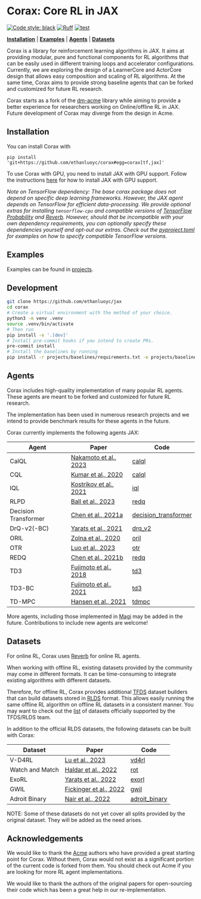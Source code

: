 # Corax: Core RL in JAX
[![Code style: black](https://img.shields.io/badge/code%20style-black-000000.svg)](https://github.com/psf/black)
[![Ruff](https://img.shields.io/endpoint?url=https://raw.githubusercontent.com/astral-sh/ruff/main/assets/badge/v2.json)](https://github.com/astral-sh/ruff)
[![test](https://github.com/ethanluoyc/corax/actions/workflows/test.yml/badge.svg)](https://github.com/ethanluoyc/corax/actions/workflows/test.yml)

**[Installation](#installation)** |
**[Examples](#examples)** |
**[Agents](#agents)** |
**[Datasets](#datasets)**

Corax is a library for reinforcement learning algorithms in JAX. It aims at providing
modular, pure and functional components for RL algorithms that can be easily used in
different training loops and accelerator configurations. Currently, we are exploring the
design of a LearnerCore and ActorCore design that allows easy composition and scaling of
RL algorithms. At the same time, Corax aims to provide strong baseline agents that can
be forked and customized for future RL research.

Corax starts as a fork of the
[dm-acme](https://github.com/google-deepmind/acme/tree/master) library while aiming to
provide a better experience for researchers working on Online/offline RL in JAX. Future
development of Corax may diverge from the design in Acme.

## Installation
You can install Corax with
```
pip install 'git+https://github.com/ethanluoyc/corax#egg=corax[tf,jax]'
```

To use Corax with GPU, you need to install JAX with GPU support. Follow the instructions
[here](https://jax.readthedocs.io/en/latest/installation.html) for how to install JAX
with GPU support.

*Note on TensorFlow dependency: The base corax package does not depend on specific deep
learning frameworks. However, the JAX agent depends on TensorFlow for efficient
data-processing. We provide optional extras for installing `tensorflow-cpu` and
compatible versions of [TensorFlow
Probability](https://github.com/tensorflow/probability) and
[Reverb](https://github.com/google-deepmind/reverb/tree/master). However, should that be
incompatible with your own dependency requirements, you can optionally specify these
dependencies yourself and opt-out our extras. Check out the
[pyproject.toml](./pyproject.toml) for examples on how to specify compatible TensorFlow
versions.*

## Examples
Examples can be found in [projects](projects/).

## Development

```bash
git clone https://github.com/ethanluoyc/jax
cd corax
# Create a virtual environment with the method of your choice.
python3 -m venv .venv
source .venv/bin/activate
# Then run
pip install -e '.[dev]'
# Install pre-commit hooks if you intend to create PRs.
pre-commit install
# Install the baselines by running
pip install -r projects/baselines/requirements.txt -e projects/baselines
```

## Agents
Corax includes high-quality implementation of many popular RL agents. These agents are
meant to be forked and customized for future RL research.

The implementation has been used in numerous research projects and we intend to provide
benchmark results for these agents in the future.

Corax currently implements the following agents JAX:

| Agent                | Paper                    | Code                                                           |
|----------------------|--------------------------|----------------------------------------------------------------|
| CalQL                | [Nakamoto et al., 2023]  | [calql](corax/agents/jax/calql/)                               |
| CQL                  | [Kumar et al., 2020]     | [calql](corax/agents/jax/calql/)                               |
| IQL                  | [Kostrikov et al., 2021] | [iql](corax/agents/jax/iql/)                                   |
| RLPD                 | [Ball et al., 2023]      | [redq](corax/agents/jax/redq/)                                 |
| Decision Transformer | [Chen et al., 2021a]     | [decision_transformer](corax/agents/jax/decision_transformer/) |
| DrQ-v2(-BC)          | [Yarats et al., 2021]    | [drq_v2](corax/agents/jax/drq_v2/)                             |
| ORIL                 | [Zolna et al., 2020]     | [oril](corax/agents/jax/oril/)                                 |
| OTR                  | [Luo et al., 2023]       | [otr](corax/agents/jax/otr/)                                   |
| REDQ                 | [Chen et al., 2021b]     | [redq](corax/agents/jax/redq/)                                 |
| TD3                  | [Fujimoto et al., 2018]  | [td3](corax/agents/jax/td3/)                                   |
| TD3-BC               | [Fujimoto et al., 2021]  | [td3](corax/agents/jax/td3/)                                   |
| TD-MPC               | [Hansen et al., 2021]    | [tdmpc](corax/agents/jax/tdmpc/)                               |

More agents, including those implemented in
[Magi](https://github.com/ethanluoyc/magi/tree/main/magi) may be added in the future.
Contributions to include new agents are welcome!

## Datasets
For online RL, Corax uses [Reverb](https://github.com/google-deepmind/reverb/) for online RL agents.

When working with offline RL, existing datasets provided by the community may come in
different formats. It can be time-consuming to integrate existing algorithms with
different datasets.

Therefore, for offline RL, Corax provides additional
[TFDS](https://github.com/tensorflow/datasets/tree/master) dataset builders that can
build datasets stored in [RLDS](https://github.com/google-research/rlds) format. This
allows easily running the same offline RL algorithm on offline RL datasets in a
consistent manner. You may want to check out the
[list](https://github.com/google-research/rlds/tree/main#available-datasets) of datasets
officially supported by the TFDS/RLDS team.

In addition to the official RLDS datasets, the following datasets can be built with
Corax:

| Dataset         | Paper                    | Code                                                |
|-----------------|--------------------------|-----------------------------------------------------|
| V-D4RL          | [Lu et al., 2023]        | [vd4rl](corax/datasets/tfds/vd4rl/)                 |
| Watch and Match | [Haldar et al., 2022]    | [rot](corax/datasets/tfds/rot/)                     |
| ExoRL           | [Yarats et al., 2022]    | [exorl](corax/datasets/tfds/exorl/)                 |
| GWIL            | [Fickinger et al., 2022] | [gwil](corax/datasets/tfds/gwil/)                   |
| Adroit Binary   | [Nair et al., 2022]      | [adroit_binary](corax/datasets/tfds/adroit_binary/) |

NOTE: Some of these datasets do not yet cover all splits provided by the original
dataset. They will be added as the need arises.

## Acknowledgements
We would like to thank the [Acme](https://github.com/google-deepmind/acme) authors who
have provided a great starting point for Corax. Without them, Corax would not exist as a
significant portion of the current code is forked from them. You should check out Acme
if you are looking for more RL agent implementations.

We would like to thank the authors of the original papers for open-sourcing their code
which has been a great help in our re-implementation.

<!-- Agents -->
[Nakamoto et al., 2023]: https://arxiv.org/abs/2303.05479
[Chen et al., 2021a]: https://arxiv.org/abs/2106.01345
[Yarats et al., 2021]: https://arxiv.org/abs/2107.09645
[Zolna et al., 2020]: https://arxiv.org/pdf/2011.13885.pdf
[Kostrikov et al., 2021]: https://openreview.net/forum?id=68n2s9ZJWF8
[Chen et al., 2021b]: https://arxiv.org/abs/2101.05982
[Ball et al., 2023]: https://arxiv.org/abs/2302.02948
[Fujimoto et al., 2018]: https://arxiv.org/abs/1802.09477
[Fujimoto et al., 2021]: https://arxiv.org/abs/2106.06860.pdf
[Hansen et al., 2021]: https://arxiv.org/abs/2203.04955
[Kumar et al., 2020]: https://arxiv.org/abs/2006.04779
[Luo et al., 2023]: https://arxiv.org/abs/2303.13971

<!-- Papers -->
[Lu et al., 2023]: https://arxiv.org/abs/1806.06920
[Haldar et al., 2022]: https://openreview.net/forum?id=ZUtgUA0Fuwd
[Yarats et al., 2022]: https://arxiv.org/abs/2201.13425
[Fickinger et al., 2022]: https://arxiv.org/abs/2110.03684
[Nair et al., 2022]: https://arxiv.org/abs/2006.09359
